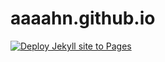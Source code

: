 # aaaahn.github.io

[![Deploy Jekyll site to Pages](https://github.com/aaaahn/aaaahn.github.io/actions/workflows/jekyll.yml/badge.svg)](https://github.com/aaaahn/aaaahn.github.io/actions/workflows/jekyll.yml)
